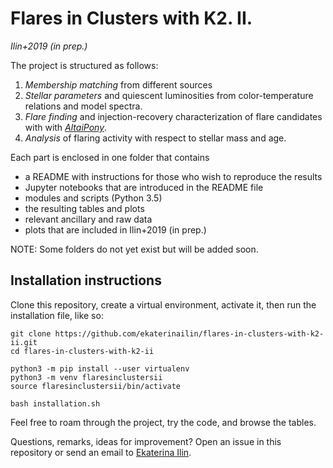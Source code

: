 # Flares in Clusters with K2. II. 
_Ilin+2019 (in prep.)_

The project is structured as follows:

1. *Membership matching* from different sources
2. *Stellar parameters* and quiescent luminosities from color-temperature relations and model spectra.
3. *Flare finding* and injection-recovery characterization of flare candidates with  with [*AltaiPony*](https://github.com/ekaterinailin/AltaiPony).
4. *Analysis* of flaring activity with respect to stellar mass and age.

Each part is enclosed in one folder that contains

- a README with instructions for those who wish to reproduce the results
- Jupyter notebooks that are introduced in the README file
- modules and scripts (Python 3.5)
- the resulting tables and plots
- relevant ancillary and raw data
- plots that are included in Ilin+2019 (in prep.)

NOTE: Some folders do not yet exist but will be added soon.

## Installation instructions

Clone this repository, create a virtual environment, activate it, then run the installation file, like so:

```
git clone https://github.com/ekaterinailin/flares-in-clusters-with-k2-ii.git
cd flares-in-clusters-with-k2-ii

python3 -m pip install --user virtualenv
python3 -m venv flaresinclustersii
source flaresinclustersii/bin/activate

bash installation.sh
```

Feel free to roam through the project, try the code, and browse the tables.

Questions, remarks, ideas for improvement? Open an issue in this repository or send an email to [Ekaterina Ilin](eilin@aip.de).
